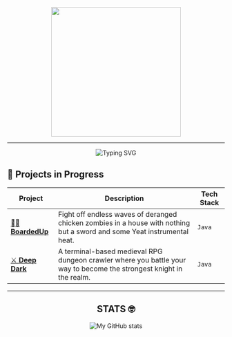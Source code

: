 <div align="center">
<img src="https://media0.giphy.com/media/v1.Y2lkPTc5MGI3NjExenVxMDYxdjdhNHdzYmh3NXgwNmU1eDlrM212NGVobDNpd3E5YTBrdSZlcD12MV9pbnRlcm5hbF9naWZfYnlfaWQmY3Q9Zw/ZXR51hYl07rjLmYUEY/giphy.gif" width="300" />
</div>

---

<div align="center">

![Typing SVG](https://readme-typing-svg.demolab.com/?lines=Whats+up;I'm+Wyatt.&center=true&width=500&height=50&speed=20)

</div>


## 🚧 Projects in Progress

| Project | Description | Tech Stack |
|--------|-------------|------------|
| [🧟‍♂️ **BoardedUp**](https://github.com/SurvivalW/BoardedUp) | Fight off endless waves of deranged chicken zombies in a house with nothing but a sword and some Yeat instrumental heat. | `Java` |
| [⚔️ **Deep Dark**](https://github.com/SurvivalW/Deep-Dark) | A terminal-based medieval RPG dungeon crawler where you battle your way to become the strongest knight in the realm. | `Java` |

---




<div align="center">
  
## STATS 🤓
![My GitHub stats](https://github-readme-stats.vercel.app/api?username=SurvivalW&show_icons=true&theme=tokyonight)

</div>
